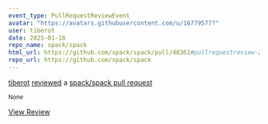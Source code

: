 ```yaml
---
event_type: PullRequestReviewEvent
avatar: "https://avatars.githubusercontent.com/u/16779577?"
user: tiberot
date: 2025-01-18
repo_name: spack/spack
html_url: https://github.com/spack/spack/pull/48361#pullrequestreview-2560384351
repo_url: https://github.com/spack/spack
---
```


<a href='https://github.com/tiberot' target='_blank'>tiberot</a> <a href='https://github.com/spack/spack/pull/48361#pullrequestreview-2560384351' target='_blank'>reviewed</a> a <a href='https://github.com/spack/spack/pull/48361' target='_blank'>spack/spack pull request</a>

<small>None</small>

<a href='https://github.com/spack/spack/pull/48361#pullrequestreview-2560384351' target='_blank'>View Review</a>